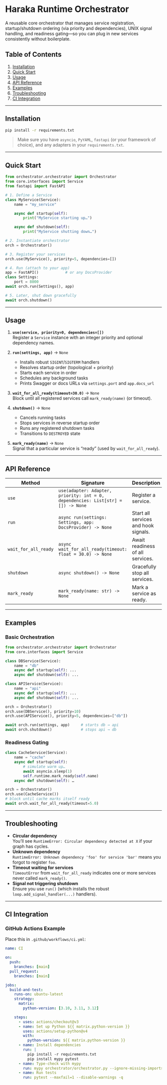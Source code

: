 # Haraka Runtime Orchestrator

A reusable core orchestrator that manages service registration, startup/shutdown ordering (via priority and dependencies), UNIX signal handling, and readiness gating—so you can plug in new services consistently without boilerplate.

## Table of Contents

1. [Installation](#installation)  
2. [Quick Start](#quick-start)  
3. [Usage](#usage)  
4. [API Reference](#api-reference)  
5. [Examples](#examples)  
6. [Troubleshooting](#troubleshooting)  
7. [CI Integration](#ci-integration)  

---

## Installation

```bash
pip install -r requirements.txt
```

> Make sure you have `asyncio`, `PyYAML`, `fastapi` (or your framework of choice), and any adapters in your `requirements.txt`.

---

## Quick Start

```python
from orchestrator.orchestrator import Orchestrator
from core.interfaces import Service
from fastapi import FastAPI

# 1. Define a Service
class MyService(Service):
    name = "my_service"

    async def startup(self):
        print("MyService starting up…")

    async def shutdown(self):
        print("MyService shutting down…")

# 2. Instantiate orchestrator
orch = Orchestrator()

# 3. Register your services
orch.use(MyService(), priority=5, dependencies=[])

# 4. Run (attach to your app)
app = FastAPI()            # or any DocsProvider
class Settings:
    port = 8000
await orch.run(Settings(), app)

# 5. Later, shut down gracefully
await orch.shutdown()
```

---

## Usage

1. **`use(service, priority=0, dependencies=[])`**  
   Register a `Service` instance with an integer priority and optional dependency names.

2. **`run(settings, app)`** → `None`  
   - Installs robust `SIGINT`/`SIGTERM` handlers  
   - Resolves startup order (topological + priority)  
   - Starts each service in order  
   - Schedules any background tasks  
   - Prints Swagger or docs URLs via `settings.port` and `app.docs_url`

3. **`wait_for_all_ready(timeout=30.0)`** → `None`  
   Block until all registered services call `mark_ready(name)` (or timeout).

4. **`shutdown()`** → `None`  
   - Cancels running tasks  
   - Stops services in reverse startup order  
   - Runs any registered shutdown tasks  
   - Transitions to `DESTROYED` state

5. **`mark_ready(name)`** → `None`  
   Signal that a particular service is “ready” (used by `wait_for_all_ready`).

---

## API Reference

| Method                                    | Signature                                                                        | Description                                              |
|-------------------------------------------|----------------------------------------------------------------------------------|----------------------------------------------------------|
| `use`                                     | `use(adapter: Adapter, priority: int = 0, dependencies: List[str] = []) -> None` | Register a service.                                       |
| `run`                                     | `async run(settings: Settings, app: DocsProvider) -> None`                       | Start all services and hook signals.                     |
| `wait_for_all_ready`                      | `async wait_for_all_ready(timeout: float = 30.0) -> None`                        | Await readiness of all services.                         |
| `shutdown`                                | `async shutdown() -> None`                                                       | Gracefully stop all services.                            |
| `mark_ready`                              | `mark_ready(name: str) -> None`                                                  | Mark a service as ready.                                 |

---

## Examples

### Basic Orchestration

```python
from orchestrator.orchestrator import Orchestrator
from core.interfaces import Service

class DBService(Service):
    name = "db"
    async def startup(self): ...
    async def shutdown(self): ...

class APIService(Service):
    name = "api"
    async def startup(self): ...
    async def shutdown(self): ...

orch = Orchestrator()
orch.use(DBService(), priority=10)
orch.use(APIService(), priority=5, dependencies=["db"])

await orch.run(settings, app)     # starts db → api
await orch.shutdown()             # stops api → db
```

### Readiness Gating

```python
class CacheService(Service):
    name = "cache"
    async def startup(self):
        # simulate warm up…
        await asyncio.sleep(1)
        self.runtime.mark_ready(self.name)
    async def shutdown(self): …

orch = Orchestrator()
orch.use(CacheService())
# block until cache marks itself ready
await orch.wait_for_all_ready(timeout=5.0)
```

---

## Troubleshooting

- **Circular dependency**  
  You’ll see `RuntimeError: Circular dependency detected at X` if your graph has cycles.
- **Unknown dependency**  
  `RuntimeError: Unknown dependency 'foo' for service 'bar'` means you forgot to register `foo`.
- **Timeout waiting for services**  
  `TimeoutError` from `wait_for_all_ready` indicates one or more services never called `mark_ready()`.
- **Signal not triggering shutdown**  
  Ensure you use `run()` (which installs the robust `loop.add_signal_handler(...)` handlers).

---

## CI Integration

### GitHub Actions Example

Place this in `.github/workflows/ci.yml`:

```yaml
name: CI

on:
  push:
    branches: [main]
  pull_request:
    branches: [main]

jobs:
  build-and-test:
    runs-on: ubuntu-latest
    strategy:
      matrix:
        python-version: [3.10, 3.11, 3.12]

    steps:
      - uses: actions/checkout@v3
      - name: Set up Python ${{ matrix.python-version }}
        uses: actions/setup-python@v4
        with:
          python-version: ${{ matrix.python-version }}
      - name: Install dependencies
        run: |
          pip install -r requirements.txt
          pip install mypy pytest
      - name: Type-check with mypy
        run: mypy orchestrator/orchestrator.py --ignore-missing-imports
      - name: Run tests
        run: pytest --maxfail=1 --disable-warnings -q
```
